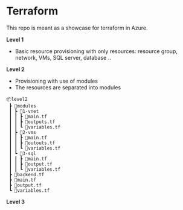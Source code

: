 # Terraform

This repo is meant as a showcase for terraform in Azure.



**Level 1**

- Basic resource provisioning with only resources: resource group, network, VMs, SQL server, database ..

**Level 2**

- Provisioning with use of modules
- The resources are separated into modules 

```
📦level2
 ┣ 📂modules
 ┃ ┣ 📂1-vnet
 ┃ ┃ ┣ 📜main.tf
 ┃ ┃ ┣ 📜outputs.tf
 ┃ ┃ ┗ 📜variables.tf
 ┃ ┣ 📂2-vms
 ┃ ┃ ┣ 📜main.tf
 ┃ ┃ ┣ 📜outouts.tf
 ┃ ┃ ┗ 📜variables.tf
 ┃ ┗ 📂3-sql
 ┃ ┃ ┣ 📜main.tf
 ┃ ┃ ┣ 📜output.tf
 ┃ ┃ ┗ 📜variables.tf
 ┣ 📜backend.tf
 ┣ 📜main.tf
 ┣ 📜output.tf
 ┗ 📜variables.tf
```

**Level 3**



